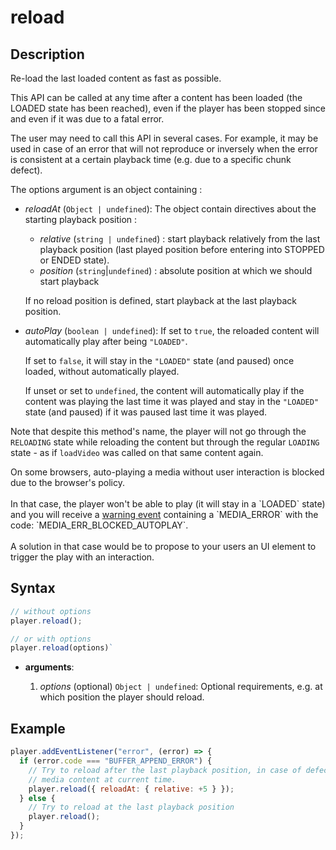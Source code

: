 # reload

## Description

Re-load the last loaded content as fast as possible.

This API can be called at any time after a content has been loaded (the LOADED
state has been reached), even if the player has been stopped since and even if
it was due to a fatal error.

The user may need to call this API in several cases. For example, it may be used
in case of an error that will not reproduce or inversely when the error is
consistent at a certain playback time (e.g. due to a specific chunk defect).

The options argument is an object containing :

- _reloadAt_ (`Object | undefined`): The object contain directives about
  the starting playback position :
  - _relative_ (`string | undefined`) : start playback relatively from the
    last playback position (last played position before entering into STOPPED or
    ENDED state).
  - _position_ (`string`|`undefined`) : absolute position at which we should
    start playback

  If no reload position is defined, start playback at the last playback
  position.

- _autoPlay_ (`boolean | undefined`): If set to `true`, the reloaded content
  will automatically play after being `"LOADED"`.

  If set to `false`, it will stay in the `"LOADED"` state (and paused) once
  loaded, without automatically played.

  If unset or set to `undefined`, the content will automatically play if the
  content was playing the last time it was played and stay in the `"LOADED"`
  state (and paused) if it was paused last time it was played.

Note that despite this method's name, the player will not go through the
`RELOADING` state while reloading the content but through the regular `LOADING`
state - as if `loadVideo` was called on that same content again.

<div class="note">
On some browsers, auto-playing a media without user interaction is blocked
due to the browser's policy.
<br>
<br>
In that case, the player won't be able to play (it will stay in a `LOADED`
state) and you will receive a <a href="../Player_Errors.md">warning event</a>
containing a `MEDIA_ERROR` with the code: `MEDIA_ERR_BLOCKED_AUTOPLAY`.
<br>
<br>
A solution in that case would be to propose to your users an UI element to
trigger the play with an interaction.
</div>

## Syntax

```js
// without options
player.reload();

// or with options
player.reload(options)`
```

  - **arguments**:

    1. _options_ (optional) `Object | undefined`: Optional requirements, e.g. at
       which position the player should reload.

## Example

```js
player.addEventListener("error", (error) => {
  if (error.code === "BUFFER_APPEND_ERROR") {
    // Try to reload after the last playback position, in case of defectuous
    // media content at current time.
    player.reload({ reloadAt: { relative: +5 } });
  } else {
    // Try to reload at the last playback position
    player.reload();
  }
});
```

